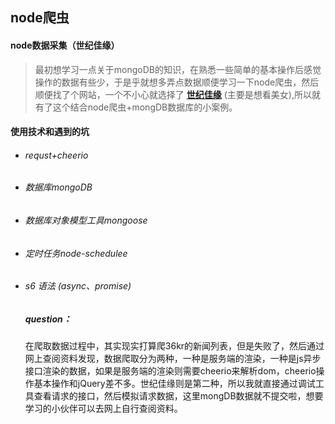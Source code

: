 ## node爬虫

#### node数据采集（世纪佳缘）

   >最初想学习一点关于mongoDB的知识，在熟悉一些简单的基本操作后感觉操作的数据有些少，于是乎就想多弄点数据顺便学习一下node爬虫，然后顺便找了个网站，一个不小心就选择了 **<a href="http://www.jiayuan.com">世纪佳缘</a>** (主要是想看美女),所以就有了这个结合node爬虫+mongDB数据库的小案例。
    
#### 使用技术和遇到的坑

- ###### requst+cheerio

- ###### 数据库mongoDB

- ###### 数据库对象模型工具mongoose

- ###### 定时任务node-schedulee

- ###### s6 语法 (async、promise)


    ##### question： 
    在爬取数据过程中，其实现实打算爬36kr的新闻列表，但是失败了，然后通过网上查阅资料发现，数据爬取分为两种，一种是服务端的渲染，一种是js异步接口渲染的数据，如果是服务端的渲染则需要cheerio来解析dom，cheerio操作基本操作和jQuery差不多。世纪佳缘则是第二种，所以我就直接通过调试工具查看请求的接口，然后模拟请求数据，这里mongDB数据就不提交啦，想要学习的小伙伴可以去网上自行查阅资料。


